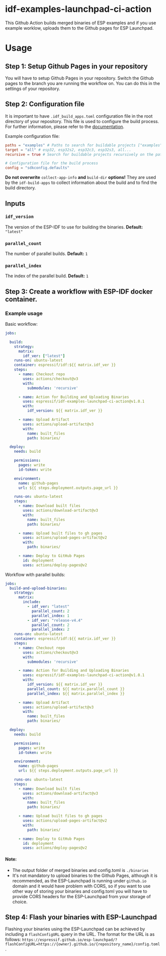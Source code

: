 # idf-examples-launchpad-ci-action
This Github Action builds merged binaries of ESP examples and if you use example worklow, uploads them to the Github pages for ESP Launchpad.

# Usage

## Step 1: Setup Github Pages in your repository
You will have to setup Github Pages in your repository. Switch the Github pages to the branch you are running the workflow on. You can do this in the settings of your repository.

## Step 2: Configuration file
It is important to have `.idf_build_apps.toml` configuration file in the root directory of your repository. This file is used to configure the build process. 
For further information, please refer to the [documentation](https://docs.espressif.com/projects/idf-build-apps/en/latest/config_file.html).

Example configuration file:
```toml
paths = "examples" # Paths to search for buildable projects ["examples", "components"]
target = "all" # esp32, esp32s2, esp32c3, esp32s3, all...
recursive = true # Search for buildable projects recursively on the paths

# Configuration file for the build process 
config = "sdkconfig.defaults"
```
**Do not overwrite** `collect-app-info` **and** `build-dir` **options!** They are used by the `idf-build-apps` to collect information about the build and to find the build directory. 

## Inputs

### `idf_version`
The version of the ESP-IDF to use for building the binaries.
**Default:** `"latest"`

### `parallel_count`
The number of parallel builds.
**Default:** `1`

### `parallel_index`
The index of the parallel build.
**Default:** `1`

## Step 3: Create a workflow with ESP-IDF docker container. 
### Example usage

Basic workflow:

```yaml
jobs:

  build:
    strategy:
      matrix:
        idf_ver: ["latest"]
    runs-on: ubuntu-latest
    container: espressif/idf:${{ matrix.idf_ver }}
    steps:
      - name: Checkout repo
        uses: actions/checkout@v3
        with:
          submodules: 'recursive'

      - name: Action for Building and Uploading Binaries
        uses: espressif/idf-examples-launchpad-ci-action@v1.0.1
        with:
          idf_version: ${{ matrix.idf_ver }}

      - name: Upload Artifact
        uses: actions/upload-artifact@v3
        with:
          name: built_files
          path: binaries/

  deploy:
    needs: build

    permissions:
      pages: write      
      id-token: write

    environment:
      name: github-pages
      url: ${{ steps.deployment.outputs.page_url }}

    runs-on: ubuntu-latest
    steps:
      - name: Download built files
        uses: actions/download-artifact@v3
        with:
          name: built_files
          path: binaries/

      - name: Upload built files to gh pages
        uses: actions/upload-pages-artifact@v2
        with:
          path: binaries/

      - name: Deploy to GitHub Pages
        id: deployment
        uses: actions/deploy-pages@v2
```

Workflow with parallel builds:

```yaml
jobs:
  build-and-upload-binaries:
    strategy:
      matrix:
        include:
          - idf_ver: "latest"
            parallel_count: 2
            parallel_index: 1
          - idf_ver: "release-v4.4"
            parallel_count: 2
            parallel_index: 2
    runs-on: ubuntu-latest
    container: espressif/idf:${{ matrix.idf_ver }}
    steps:
      - name: Checkout repo
        uses: actions/checkout@v3
        with:
          submodules: 'recursive'

      - name: Action for Building and Uploading Binaries
        uses: espressif/idf-examples-launchpad-ci-action@v1.0.1
        with:
          idf_version: ${{ matrix.idf_ver }}
          parallel_count: ${{ matrix.parallel_count }}
          parallel_index: ${{ matrix.parallel_index }}

      - name: Upload Artifact
        uses: actions/upload-artifact@v3
        with:
          name: built_files
          path: binaries/

  deploy:
    needs: build

    permissions:
      pages: write      
      id-token: write

    environment:
      name: github-pages
      url: ${{ steps.deployment.outputs.page_url }}

    runs-on: ubuntu-latest
    steps:
      - name: Download built files
        uses: actions/download-artifact@v3
        with:
          name: built_files
          path: binaries/

      - name: Upload built files to gh pages
        uses: actions/upload-pages-artifact@v2
        with:
          path: binaries/

      - name: Deploy to GitHub Pages
        id: deployment
        uses: actions/deploy-pages@v2
```

#### Note:
- The output folder of merged binaries and config.toml is `./binaries`
- It's not mandatory to upload binaries to the Github Pages, although it is recommended, as the ESP-Launchpad is running under `github.io` domain and it would have problem with CORS, so if you want to use other way of storing your binaries and config.toml you will have to provide CORS headers for the ESP-Launchpad from your storage of choice.

## Step 4: Flash your binaries with ESP-Launchpad
Flashing your binaries using the ESP-Launchpad can be achieved by including a `flashConfigURL` query in the URL. The format for the URL is as follows: `https://espressif.github.io/esp-launchpad/?flashConfigURL=https://{owner}.github.io/{repository_name}/config.toml`.
